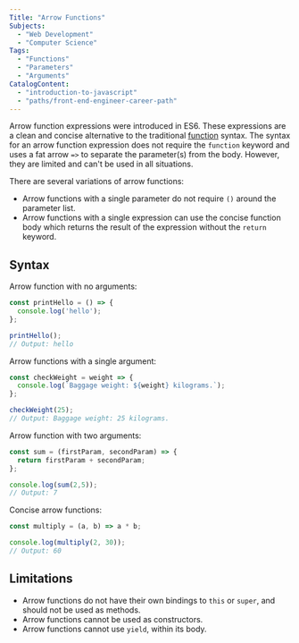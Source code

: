 ```yaml
---
Title: "Arrow Functions"
Subjects:
  - "Web Development"
  - "Computer Science"
Tags: 
  - "Functions"
  - "Parameters"
  - "Arguments"
CatalogContent:
  - "introduction-to-javascript"
  - "paths/front-end-engineer-career-path"
---
```


Arrow function expressions were introduced in ES6. These expressions are a clean and concise alternative to the traditional [function](../javascript/functions) syntax. The syntax for an arrow function expression does not require the `function` keyword and uses a fat arrow `=>` to separate the parameter(s) from the body. However, they are limited and can't be used in all situations.

There are several variations of arrow functions:

- Arrow functions with a single parameter do not require `()` around the parameter list.
- Arrow functions with a single expression can use the concise function body which returns the result of the expression without the `return` keyword.

## Syntax

Arrow function with no arguments:

```js
const printHello = () => { 
  console.log('hello'); 
}; 

printHello(); 
// Output: hello
```

Arrow functions with a single argument:

```js
const checkWeight = weight => { 
  console.log(`Baggage weight: ${weight} kilograms.`); 
};

checkWeight(25); 
// Output: Baggage weight: 25 kilograms.
```


Arrow function with two arguments:

```js
const sum = (firstParam, secondParam) => { 
  return firstParam + secondParam; 
}; 

console.log(sum(2,5)); 
// Output: 7 
```

Concise arrow functions:
 
```js
const multiply = (a, b) => a * b; 

console.log(multiply(2, 30)); 
// Output: 60 
```

## Limitations

- Arrow functions do not have their own bindings to `this` or `super`, and should not be used as methods.
- Arrow functions cannot be used as constructors.
- Arrow functions cannot use `yield`, within its body.
